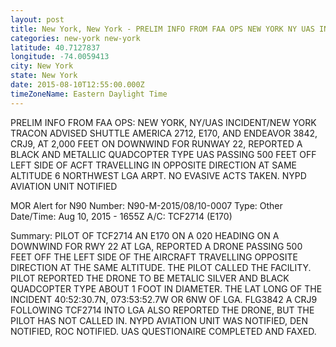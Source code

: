 ```yaml
---
layout: post
title: New York, New York - PRELIM INFO FROM FAA OPS NEW YORK NY UAS INCIDENT NEW YORK TRACON ADVISED SHUTTLE
categories: new-york new-york
latitude: 40.7127837
longitude: -74.0059413
city: New York
state: New York
date: 2015-08-10T12:55:00.000Z
timeZoneName: Eastern Daylight Time
---
```


PRELIM INFO FROM FAA OPS: NEW YORK, NY/UAS INCIDENT/NEW YORK TRACON ADVISED SHUTTLE AMERICA 2712, E170, AND ENDEAVOR 3842, CRJ9, AT 2,000 FEET ON DOWNWIND FOR RUNWAY 22, REPORTED A BLACK AND METALLIC QUADCOPTER TYPE UAS PASSING 500 FEET OFF LEFT SIDE OF ACFT TRAVELLING IN OPPOSITE DIRECTION AT SAME ALTITUDE 6 NORTHWEST LGA ARPT. NO EVASIVE ACTS TAKEN. NYPD AVIATION UNIT NOTIFIED 


MOR Alert for N90
Number: N90-M-2015/08/10-0007
Type: Other
Date/Time: Aug 10, 2015 - 1655Z
A/C: TCF2714 (E170)

Summary: PILOT OF TCF2714 AN E170 ON A 020 HEADING ON A DOWNWIND FOR RWY 22 AT LGA, REPORTED A DRONE PASSING 500 FEET OFF THE LEFT SIDE OF THE AIRCRAFT TRAVELLING OPPOSITE DIRECTION AT THE SAME ALTITUDE. THE PILOT CALLED THE FACILITY. PILOT REPORTED THE DRONE TO BE METALIC SILVER AND BLACK QUADCOPTER TYPE ABOUT 1 FOOT IN DIAMETER. THE LAT LONG OF THE INCIDENT 40:52:30.7N, 073:53:52.7W OR 6NW OF LGA. FLG3842 A CRJ9 FOLLOWING TCF2714 INTO LGA ALSO REPORTED THE DRONE, BUT THE PILOT HAS NOT CALLED IN. NYPD AVIATION UNIT WAS NOTIFIED, DEN NOTIFIED, ROC NOTIFIED. UAS QUESTIONAIRE COMPLETED AND FAXED. 